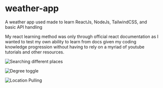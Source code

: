 # weather-app
A weather app used made to learn ReactJs, NodeJs, TailwindCSS, and basic API handling 


My react learning method was only through official react documentation as I wanted to test my own ability to learn from docs given my coding knowledge progression without having to rely on a myriad of youtube tutorials and other resources.


![Searching different places](https://thumbs.gfycat.com/GivingMeatyIraniangroundjay-size_restricted.gif "Searching")


![Degree toggle](https://thumbs.gfycat.com/GorgeousSoggyJabiru-size_restricted.gif "Degree toggling")

![Location Pulling](  https://thumbs.gfycat.com/BossyScornfulGalago-size_restricted.gif "Location pulling")
